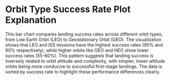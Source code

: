 # Orbit Type Success Rate Plot Explanation

This bar chart compares landing success rates across different orbit types, from Low Earth Orbit (LEO) to Geostationary Orbit (GEO). The visualization shows that LEO and ISS missions have the highest success rates (95% and 90% respectively), while higher orbits like GEO and HEO show lower success rates (55-60%). This pattern suggests that landing success is inversely related to orbit altitude and complexity, with simpler, lower-altitude orbits being more conducive to successful first-stage landings. The data is sorted by success rate to highlight these performance differences clearly. 
